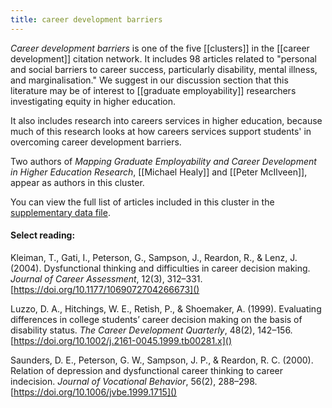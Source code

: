 ```yaml
---
title: career development barriers
---
```


*Career development barriers* is one of the five [[clusters]] in the [[career development]] citation network. It includes 98 articles related to "personal and social barriers to career success, particularly disability, mental illness, and marginalisation."
We suggest in our discussion section that this literature may be of interest to [[graduate employability]] researchers investigating equity in higher education.

It also includes research into careers services in higher education, because much of this research looks at how careers services support students' in overcoming career development barriers. 

Two authors of *Mapping Graduate Employability and Career Development in Higher Education Research*, [[Michael Healy]] and [[Peter McIlveen]], appear as authors in this cluster. 

You can view the full list of articles included in this cluster in the [supplementary data file](https://srhe.tandfonline.com/doi/suppl/10.1080/03075079.2020.1804851/suppl_file/cshe_a_1804851_sm1489.xlsx). 

#### Select reading: 
Kleiman, T., Gati, I., Peterson, G., Sampson, J., Reardon, R., & Lenz, J. (2004). Dysfunctional thinking and difficulties in career decision making. *Journal of Career Assessment*, 12(3), 312–331. [https://doi.org/10.1177/1069072704266673]()

Luzzo, D. A., Hitchings, W. E., Retish, P., & Shoemaker, A. (1999). Evaluating differences in college students’ career decision making on the basis of disability status. *The Career Development Quarterly*, 48(2), 142–156. [https://doi.org/10.1002/j.2161-0045.1999.tb00281.x]()

Saunders, D. E., Peterson, G. W., Sampson, J. P., & Reardon, R. C. (2000). Relation of depression and dysfunctional career thinking to career indecision. *Journal of Vocational Behavior*, 56(2), 288–298. [https://doi.org/10.1006/jvbe.1999.1715]()


